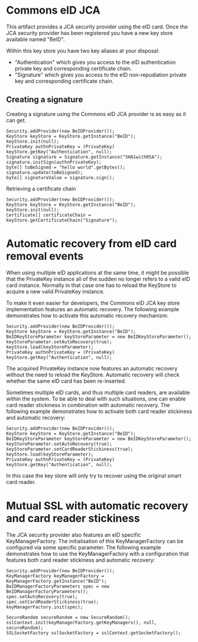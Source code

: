 # Commons eID JCA

This artifact provides a JCA security provider using the eID card.
Once the JCA security provider has been registered you have a new key store available named "BeID".

Within this key store you have two key aliases at your disposal:
* "Authentication" which gives you access to the eID authentication private key and corresponding certificate chain.
* "Signature" which gives you access to the eID non-repudiation private key and corresponding certificate chain.

## Creating a signature

Creating a signature using the Commons eID JCA provider is as easy as it can get.

```
Security.addProvider(new BeIDProvider());
KeyStore keyStore = KeyStore.getInstance("BeID");
keyStore.init(null);
PrivateKey authnPrivateKey = (PrivateKey) keyStore.getKey("Authentication", null);
Signature signature = Signature.getInstance("SHA1withRSA");
signature.initSign(authnPrivateKey);
byte[] toBeSigned = "hello world".getBytes();
signature.update(toBeSigned);
byte[] signatureValue = signature.sign();
```

Retrieving a certificate chain

```
Security.addProvider(new BeIDProvider());
KeyStore keyStore = KeyStore.getInstance("BeID");
keyStore.init(null);
Certificate[] certificateChain = keyStore.getCertificateChain("Signature");
```

# Automatic recovery from eID card removal events

When using multiple eID applications at the same time, 
it might be possible that the PrivateKey instance all of the sudden no longer refers to a valid eID card instance.
Normally in that case one has to reload the KeyStore to acquire a new valid PrivateKey instance.

To make it even easier for developers, the Commons eID JCA key store implementation features an automatic recovery.
The following example demonstrates how to activate this automatic recovery mechanism:

```
Security.addProvider(new BeIDProvider());
KeyStore keyStore = KeyStore.getInstance("BeID");
BeIDKeyStoreParameter keyStoreParameter = new BeIDKeyStoreParameter();
keyStoreParameter.setAutoRecovery(true);
keyStore.load(keyStoreParameter);
PrivateKey authnPrivateKey = (PrivateKey) keyStore.getKey("Authentication", null);
```

The acquired PrivateKey instance now features an automatic recovery without the need to reload the KeyStore.
Automatic recovery will check whether the same eID card has been re-inserted.

Sometimes multiple eID cards, and thus multiple card readers, are available within the system.
To be able to deal with such situations, one can enable card reader stickiness in combination with automatic recovery.
The following example demonstrates how to activate both card reader stickiness and automatic recovery:

```
Security.addProvider(new BeIDProvider());
KeyStore keyStore = KeyStore.getInstance("BeID");
BeIDKeyStoreParameter keyStoreParameter = new BeIDKeyStoreParameter();
keyStoreParameter.setAutoRecovery(true);
keyStoreParameter.setCardReaderStickiness(true);
keyStore.load(keyStoreParameter);
PrivateKey authnPrivateKey = (PrivateKey) keyStore.getKey("Authentication", null);
```

In this case the key store will only try to recover using the original smart card reader.

# Mutual SSL with automatic recovery and card reader stickiness

The JCA security provider also features an eID specific KeyManagerFactory.
The initialisation of this KeyManagerFactory can be configured via some specific parameter.
The following example demonstrates how to use the KeyManagerFactory with a configuration that features both card reader stickiness and automatic recovery:

```
Security.addProvider(new BeIDProvider());
KeyManagerFactory keyManagerFactory = KeyManagerFactory.getInstance("BeID");
BeIDManagerFactoryParameters spec = new BeIDManagerFactoryParameters();
spec.setAutoRecovery(true);
spec.setCardReaderStickiness(true);
keyManagerFactory.init(spec);

SecureRandom secureRandom = new SecureRandom();
sslContext.init(keyManagerFactory.getKeyManagers(), null, secureRandom);
SSLSocketFactory sslSocketFactory = sslContext.getSocketFactory();
```

